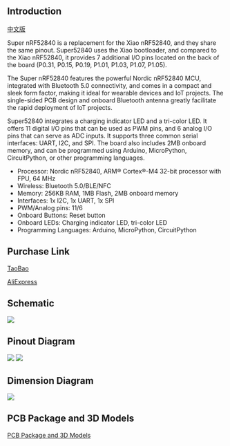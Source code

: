 ## Introduction

[中文版](https://github.com/WMnologo/Super-nRF52840/blob/main/README_CN.md "")

Super nRF52840 is a replacement for the Xiao nRF52840, and they share the same pinout. Super52840 uses the Xiao bootloader, and compared to the Xiao nRF52840, it provides 7 additional I/O pins located on the back of the board (P0.31, P0.15, P0.19, P1.01, P1.03, P1.07, P1.05).

The Super nRF52840 features the powerful Nordic nRF52840 MCU, integrated with Bluetooth 5.0 connectivity, and comes in a compact and sleek form factor, making it ideal for wearable devices and IoT projects. The single-sided PCB design and onboard Bluetooth antenna greatly facilitate the rapid deployment of IoT projects.

Super52840 integrates a charging indicator LED and a tri-color LED. It offers 11 digital I/O pins that can be used as PWM pins, and 6 analog I/O pins that can serve as ADC inputs. It supports three common serial interfaces: UART, I2C, and SPI. The board also includes 2MB onboard memory, and can be programmed using Arduino, MicroPython, CircuitPython, or other programming languages.

- Processor: Nordic nRF52840, ARM® Cortex®-M4 32-bit processor with FPU, 64 MHz
- Wireless: Bluetooth 5.0/BLE/NFC
- Memory: 256KB RAM, 1MB Flash, 2MB onboard memory
 - Interfaces: 1x I2C, 1x UART, 1x SPI
- PWM/Analog pins: 11/6
- Onboard Buttons: Reset button
- Onboard LEDs: Charging indicator LED, tri-color LED
- Programming Languages: Arduino, MicroPython, CircuitPython

## Purchase Link

[TaoBao](https://github.com/WMnologo/Super-nRF52840/blob/main/README_CN.md "")

[AliExpress](https://github.com/WMnologo/Super-nRF52840/blob/main/README_CN.md "")
  
## Schematic

<img src="https://github.com/WMnologo/Super52840/blob/main/img/3.png" />

## Pinout Diagram

<img src="https://github.com/WMnologo/Super52840/blob/main/img/1.png" />

<img src="https://github.com/WMnologo/Super52840/blob/main/img/2.png" />

## Dimension Diagram

<img src="https://github.com/WMnologo/Super52840/blob/main/img/4.png" />

## PCB Package and 3D Models

[PCB Package and 3D Models](https://github.com/WMnologo/Super52840/tree/main/hardware "")






